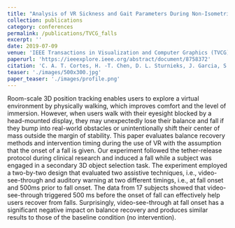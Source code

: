 ```yaml
---
title: "Analysis of VR Sickness and Gait Parameters During Non-Isometric Virtual Walking with Large Translational Gain"
collection: publications
category: conferences
permalink: /publications/TVCG_falls
excerpt: ''
date: 2019-07-09
venue: 'IEEE Transactions in Visualization and Computer Graphics (TVCG)'
paperurl: 'https://ieeexplore.ieee.org/abstract/document/8758372'
citation: 'C. A. T. Cortes, H. -T. Chen, D. L. Sturnieks, J. Garcia, S. R. Lord and C. -T. Lin, "Evaluating Balance Recovery Techniques for Users Wearing Head-Mounted Display in VR," in IEEE Transactions on Visualization and Computer Graphics, vol. 27, no. 1, pp. 204-215, 1 Jan. 2021, doi: 10.1109/TVCG.2019.2927477'
teaser: './images/500x300.jpg'
paper_teaser: './images/profile.png'
---
```


Room-scale 3D position tracking enables users to explore a virtual environment by physically walking, which improves comfort and the level of immersion. However, when users walk with their eyesight blocked by a head-mounted display, they may unexpectedly lose their balance and fall if they bump into real-world obstacles or unintentionally shift their center of mass outside the margin of stability. This paper evaluates balance recovery methods and intervention timing during the use of VR with the assumption that the onset of a fall is given. Our experiment followed the tether-release protocol during clinical research and induced a fall while a subject was engaged in a secondary 3D object selection task. The experiment employed a two-by-two design that evaluated two assistive techniques, i.e., video-see-through and auditory warning at two different timings, i.e., at fall onset and 500ms prior to fall onset. The data from 17 subjects showed that video-see-through triggered 500 ms before the onset of fall can effectively help users recover from falls. Surprisingly, video-see-through at fall onset has a significant negative impact on balance recovery and produces similar results to those of the baseline condition (no intervention).
